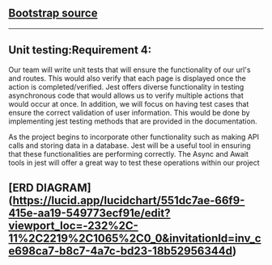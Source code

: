 ## [Bootstrap source](https://html5up.net/hyperspace)
----

## Unit testing:Requirement 4:
Our team will write unit tests that will ensure the functionality of our url's and routes.
This would also verify that each page is displayed once the action is completed/verified. 
Jest offers diverse functionality in testing asynchronous code that would allows us to verify
multiple actions that would occur at once. In addition, we will focus on having test cases that ensure the 
correct validation of user information. This would be done by implementing jest testing methods
that are provided in the documentation. 

As the project begins to incorporate other functionality such as making API calls and storing
data in a database. Jest will be a useful tool in ensuring that these functionalities are 
performing correctly. The Async and Await tools in jest will offer a great way to test these 
operations within our project


## [ERD DIAGRAM] (https://lucid.app/lucidchart/551dc7ae-66f9-415e-aa19-549773ecf91e/edit?viewport_loc=-232%2C-11%2C2219%2C1065%2C0_0&invitationId=inv_ce698ca7-b8c7-4a7c-bd23-18b52956344d)